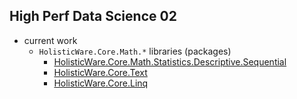 ## High Perf Data Science 02

*   current work
    *   `HolisticWare.Core.Math.*` libraries (packages)
        *   [HolisticWare.Core.Math.Statistics.Descriptive.Sequential](https://github.com/HolisticWare/HolisticWare.Core.Math.Statistics.Descriptive.Sequential)
        *   [HolisticWare.Core.Text](https://github.com/HolisticWare/HolisticWare.Core.Text)
        *   [HolisticWare.Core.Linq](https://github.com/HolisticWare/HolisticWare.Core.Linq)

